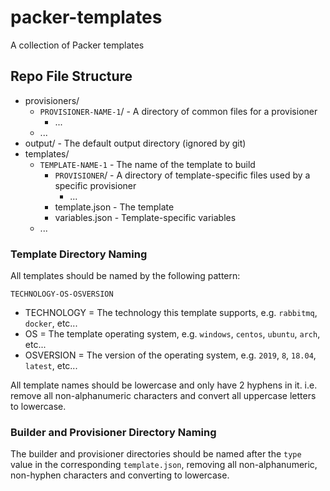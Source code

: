 # packer-templates

A collection of Packer templates

## Repo File Structure

- provisioners/
  - `PROVISIONER-NAME-1`/ - A directory of common files for a provisioner
    - ...
  - ...
- output/ - The default output directory (ignored by git)
- templates/
  - `TEMPLATE-NAME-1` - The name of the template to build
    - `PROVISIONER`/ - A directory of template-specific files used by a specific provisioner
      - ...
    - template.json - The template
    - variables.json - Template-specific variables
  - ...

### Template Directory Naming

All templates should be named by the following pattern:

```format
TECHNOLOGY-OS-OSVERSION
```

- TECHNOLOGY = The technology this template supports, e.g. `rabbitmq`, `docker`, etc...
- OS = The template operating system, e.g. `windows`, `centos`, `ubuntu`, `arch`, etc...
- OSVERSION = The version of the operating system, e.g. `2019`, `8`, `18.04`, `latest`, etc...

All template names should be lowercase and only have 2 hyphens in it. i.e. remove all non-alphanumeric characters and convert all uppercase letters to lowercase.

### Builder and Provisioner Directory Naming

The builder and provisioner directories should be named after the `type` value in the corresponding `template.json`, removing all non-alphanumeric, non-hyphen characters and converting to lowercase.

